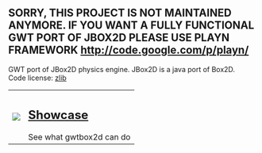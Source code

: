 <h2>SORRY, THIS PROJECT IS NOT MAINTAINED ANYMORE. IF YOU WANT A FULLY FUNCTIONAL GWT PORT OF JBOX2D PLEASE USE PLAYN FRAMEWORK <a href='http://code.google.com/p/playn/'>http://code.google.com/p/playn/</a></h2>

GWT port of JBox2D physics engine.
JBox2D is a java port of Box2D.
<br />
Code license: <a href='http://en.wikipedia.org/wiki/Zlib_License'>zlib</a>

<table>
<blockquote><tr>
<blockquote><td><a href='http://gwtbox2d.appspot.com'><img src='http://gwtbox2d.googlecode.com/svn/trunk/doc/showcase_small.png' /></a></td>
<td><h2><a href='http://gwtbox2d.appspot.com'>Showcase</a></h2>See what gwtbox2d can do</td>
</blockquote></tr>
</table>